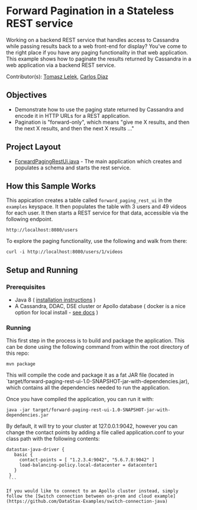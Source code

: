 # Forward Pagination in a Stateless REST service
Working on a backend REST service that handles access to Cassandra while passing results back to a web front-end for display? You've come to the right place if you have any paging functionality in that web application. This example shows how to paginate the results returned by Cassandra in a web application via a backend REST service.  


Contributor(s): [Tomasz Lelek](https://github.com/tomekl007), [Carlos Diaz](https://github.com/crdiaz324)

## Objectives
* Demonstrate how to use the paging state returned by Cassandra and encode it in HTTP URLs for a REST application.
* Pagination is "forward-only", which means "give me X results, and then the next X results, and then the next X results ..."


## Project Layout
*  [ForwardPagingRestUi.java](/src/main/java/com/datastax/examples/ForwardPagingRestUi.java) - The main application which creates and populates a schema and starts the rest service.


## How this Sample Works
This appication creates a table called `forward_paging_rest_ui` in the `examples` keyspace.  It then populates the table with 3 users and 49 videos for each user. It then starts a REST service for that data, accessible via the following endpoint.

`http://localhost:8080/users` 

To explore the paging functionality, use the following and walk from there:

`curl -i http://localhost:8080/users/1/videos`

## Setup and Running

### Prerequisites
* Java 8 ( [installation instructions](https://docs.datastax.com/en/ddac/doc/datastax_enterprise/install/installSupportSoftwareTOC.html) )
* A Cassandra, DDAC, DSE cluster or Apollo database ( docker is a nice option for local install - [see docs](https://docs.datastax.com/en/docker/doc/docker/dockerQuickStart.html) )

### Running
This first step in the process is to build and package the application.  This can be done using the following command from within the root directory of this repo:

`mvn package`

This will compile the code and package it as a fat JAR file (located in `target/forward-paging-rest-ui-1.0-SNAPSHOT-jar-with-dependencies.jar), 
which contains all the dependencies needed to run the application.

Once you have compiled the application, you can run it with:

`java -jar target/forward-paging-rest-ui-1.0-SNAPSHOT-jar-with-dependencies.jar`

By default, it will try to your cluster at 127.0.0.1:9042, however you can change the contact points by adding a file called application.conf to your class path with the following contents:

````
datastax-java-driver {
   basic {
     contact-points = [ "1.2.3.4:9042", "5.6.7.8:9042" ]
     load-balancing-policy.local-datacenter = datacenter1
   }
 }
 ```

If you would like to connect to an Apollo cluster instead, simply follow the [Switch connection between on-prem and cloud example](https://github.com/DataStax-Examples/switch-connection-java)
